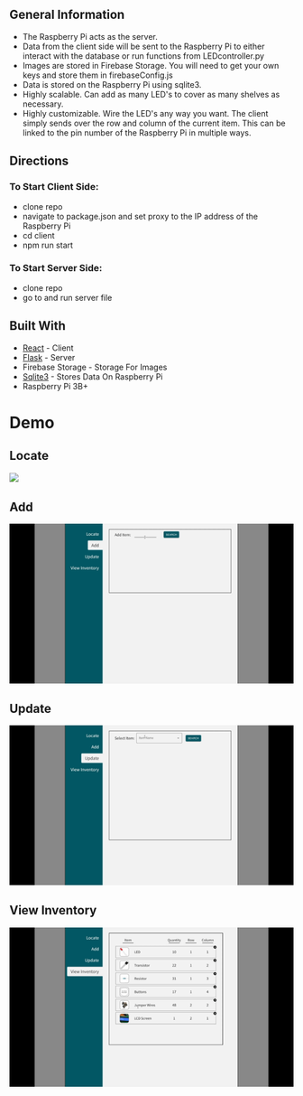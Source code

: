 ## General Information
* The Raspberry Pi acts as the server. 
* Data from the client side will be sent to the Raspberry Pi to either interact with the database or run functions from LEDcontroller.py
* Images are stored in Firebase Storage. You will need to get your own keys and store them in firebaseConfig.js
* Data is stored on the Raspberry Pi using sqlite3.
* Highly scalable. Can add as many LED's to cover as many shelves as necessary.
* Highly customizable. Wire the LED's any way you want. The client simply sends over the row and column of the current item. This can be linked to the pin number of the Raspberry Pi in multiple ways.


## Directions
### To Start Client Side:
* clone repo
* navigate to package.json and set proxy to the IP address of the Raspberry Pi
* cd client
* npm run start

### To Start Server Side:
* clone repo
* go to and run server file


## Built With
* [React](https://reactjs.org/) - Client
* [Flask](https://flask.palletsprojects.com/en/1.1.x/) - Server
* Firebase Storage - Storage For Images
* [Sqlite3](https://www.sqlite.org/index.html) - Stores Data On Raspberry Pi 
* Raspberry Pi 3B+


# Demo
## Locate
![](/gifs/Locate-tab.gif)
## Add
![](/gifs/Add-tab.gif)
## Update
![](/gifs/Update-tab.gif)
## View Inventory
![](/gifs/ViewInventory-tab.gif)
